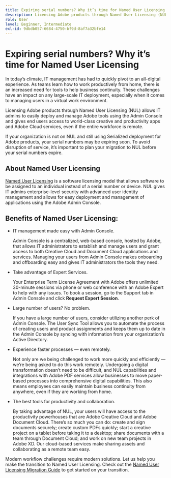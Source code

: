 ```yaml
---
title: Expiring serial numbers? Why it’s time for Named User Licensing
description: Licensing Adobe products through Named User Licensing (NUL) allows IT admins to easily deploy and manage Adobe tools using the Admin Console and gives end users access to world-class creative and productivity apps and Adobe Cloud services, even if the entire workforce is remote
role: User
level: Beginner, Intermediate
exl-id: 9dbdb057-6684-4750-bf9d-8af7a32bfe14
---
```

# Expiring serial numbers? Why it’s time for Named User Licensing

In today’s climate, IT management has had to quickly pivot to an all-digital experience. As teams learn how to work productively from home, there is an increased need for tools to help business continuity. These challenges have an impact on any large-scale IT deployment, especially when it comes to managing users in a virtual work environment.

Licensing Adobe products through Named User Licensing (NUL) allows IT admins to easily deploy and manage Adobe tools using the Admin Console and gives end users access to world-class creative and productivity apps and Adobe Cloud services, even if the entire workforce is remote.

If your organization is not on NUL and still using Serialized deployment for Adobe products, your serial numbers may be expiring soon. To avoid disruption of service, it’s important to plan your migration to NUL before your serial numbers expire.

## About Named User Licensing

[Named User Licensing](https://helpx.adobe.com/enterprise/using/licensing.html) is a software licensing model that allows software to be assigned to an individual instead of a serial number or device. NUL gives IT admins enterprise-level security with advanced user identity management and allows for easy deployment and management of applications using the Adobe Admin Console. 

## Benefits of Named User Licensing:

* IT management made easy with Admin Console.

  Admin Console is a centralized, web-based console, hosted by Adobe, that allows IT administrators to establish and manage users and grant access to both Creative Cloud and Document Cloud applications and services. Managing your users from Admin Console makes onboarding and offboarding easy and gives IT administrators the tools they need.

* Take advantage of Expert Services.

  Your Enterprise Term License Agreement with Adobe offers unlimited 30-minute sessions via phone or web conference with an Adobe Expert to help with any issues. To book a session, go to the Support tab in Admin Console and click **Request Expert Session**.

* Large number of users? No problem.

  If you have a large number of users, consider utilizing another perk of Admin Console. The User Sync Tool allows you to automate the process of creating users and product assignments and keeps them up to date in the Admin Console by syncing with information from your organization’s Active Directory.

* Experience faster processes — even remotely.

  Not only are we being challenged to work more quickly and efficiently — we’re being asked to do this work remotely. Undergoing a digital transformation doesn’t need to be difficult, and NUL capabilities and integrations with Adobe PDF services allow businesses to move paper-based processes into comprehensive digital capabilities. This also means employees can easily maintain business continuity from anywhere, even if they are working from home.

* The best tools for productivity and collaboration.

  By taking advantage of NUL, your users will have access to the productivity powerhouses that are Adobe Creative Cloud and Adobe Document Cloud. There’s so much you can do: create and sign documents securely; create custom PDFs quickly; start a creative project on a tablet before taking it to a desktop; share documents with a team through Document Cloud; and work on new team projects in Adobe XD. Our cloud-based services make sharing assets and collaborating as a remote team easy.

Modern workflow challenges require modern solutions. Let us help you make the transition to Named User Licensing. Check out the [Named User Licensing Migration Guide](https://offers.adobe.com/content/dam/offer-manager/en/na/marketing/CCE/Adobe_Named_User_Licensing_Migration_Guide.pdf) to get started on your transition.
